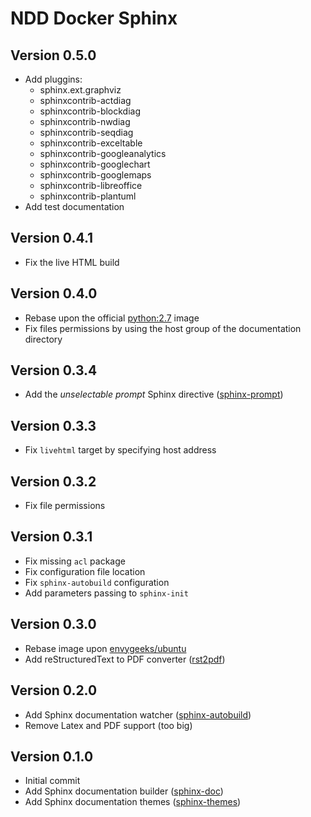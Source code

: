 # NDD Docker Sphinx

## Version 0.5.0

- Add pluggins:
  - sphinx.ext.graphviz
  - sphinxcontrib-actdiag
  - sphinxcontrib-blockdiag
  - sphinxcontrib-nwdiag
  - sphinxcontrib-seqdiag
  - sphinxcontrib-exceltable
  - sphinxcontrib-googleanalytics
  - sphinxcontrib-googlechart
  - sphinxcontrib-googlemaps
  - sphinxcontrib-libreoffice
  - sphinxcontrib-plantuml
- Add test documentation

## Version 0.4.1

- Fix the live HTML build

## Version 0.4.0

- Rebase upon the official [python:2.7](https://hub.docker.com/_/python/) image
- Fix files permissions by using the host group of the documentation directory

## Version 0.3.4

- Add the _unselectable prompt_ Sphinx directive ([sphinx-prompt](https://github.com/sbrunner/sphinx-prompt))

## Version 0.3.3

- Fix `livehtml` target by specifying host address

## Version 0.3.2

- Fix file permissions

## Version 0.3.1

- Fix missing `acl` package
- Fix configuration file location
- Fix `sphinx-autobuild` configuration
- Add parameters passing to `sphinx-init`

## Version 0.3.0

- Rebase image upon [envygeeks/ubuntu](https://github.com/envygeeks/docker-ubuntu)
- Add reStructuredText to PDF converter ([rst2pdf](https://github.com/rst2pdf/rst2pdf))

## Version 0.2.0

- Add Sphinx documentation watcher ([sphinx-autobuild](https://github.com/GaretJax/sphinx-autobuild))
- Remove Latex and PDF support (too big)

## Version 0.1.0

- Initial commit
- Add Sphinx documentation builder ([sphinx-doc](http://sphinx-doc.org))
- Add Sphinx documentation themes ([sphinx-themes](http://docs.writethedocs.org/tools/sphinx-themes))
